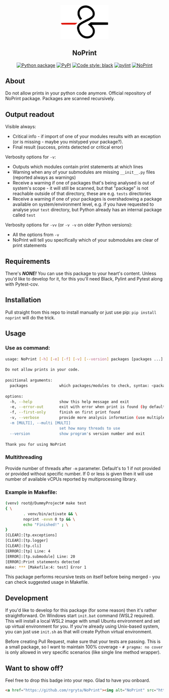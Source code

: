 <p align="center"><a href="https://rgryta.github.io/project/noprint"><img src="https://raw.githubusercontent.com/rgryta/NoPrint/main/docs/logo.png"  width="30%" height="40%"></a></p>
<h2 align="center">NoPrint</h2>
<p align="center">
<a href="https://github.com/rgryta/NoPrint/actions/workflows/main.yml"><img alt="Python package" src="https://github.com/rgryta/NoPrint/actions/workflows/main.yml/badge.svg?branch=main"></a>
<a href="https://pypi.org/project/noprint/"><img alt="PyPI" src="https://img.shields.io/pypi/v/noprint"></a>
<a href="https://github.com/psf/black"><img alt="Code style: black" src="https://img.shields.io/badge/code%20style-black-000000.svg"></a>
<a href="https://github.com/PyCQA/pylint"><img alt="pylint" src="https://img.shields.io/badge/linting-pylint-yellowgreen"></a>
<a href="https://github.com/rgryta/NoPrint"><img alt="NoPrint" src="https://img.shields.io/badge/NoPrint-enabled-blueviolet"></a>
</p>

## About

Do not allow prints in your python code anymore. Official repository of NoPrint package. Packages are scanned recursively.

## Output readout

Visible always:
 - Critical info - if import of one of your modules results with an exception (or is missing - maybe you mistyped your package?).
 - Final result (success, prints detected or critical error)

Verbosity options for `-v`:
 - Outputs which modules contain print statements at which lines
 - Warning when any of your submodules are missing `__init__.py` files (reported always as warnings) 
 - Receive a warning if one of packages that's being analysed is out of system's scope - it will still be scanned, but that "package" is not reachable outside of that directory, these are e.g. `tests` directories
 - Receive a warning if one of your packages is overshadowing a package available on system/environment level, e.g. if you have requested to analyse your `test` directory, but Python already has an internal package called `test`

Verbosity options for `-vv` (or `-v -v` on older Python versions):
 - All the options from `-v`
 - NoPrint will tell you specifically which of your submodules are clear of print statements

## Requirements

There's ***NONE!*** You can use this package to your heart's content. Unless you'd like to develop for it, for this you'll need Black, Pylint and Pytest along with Pytest-cov.

## Installation

Pull straight from this repo to install manually or just use pip: `pip install noprint` will do the trick.

## Usage

### Use as command:
```bash
usage: NoPrint [-h] [-e] [-f] [-v] [--version] packages [packages ...] [-m [MULTI]]

Do not allow prints in your code.

positional arguments:
  packages              which packages/modules to check, syntax: <package>[.<module> ...], e.g. noprint or noprint.cli

options:
  -h, --help            show this help message and exit
  -e, --error-out       exit with error when print is found (by default only warnings are shown)
  -f, --first-only      finish on first print found
  -v, --verbose         provide more analysis information (use multiple v's to increase logging level)
  -m [MULTI], --multi [MULTI]
                        set how many threads to use
  --version             show program's version number and exit

Thank you for using NoPrint
```

### Multithreading

Provide number of threads after `-m` parameter. Default's to 1 if not provided or provided without specific number. If 0 or less is given then it will use number of available vCPUs reported by multiprocessing library.

### Example in Makefile:
```bash
(venv) root@/DummyProject# make test
{ \
        . venv/bin/activate && \
        noprint -evvm 0 tp && \
        echo "Finished!" ; \
}
[CLEAR]:[tp.exceptions]
[CLEAR]:[tp.logger]
[CLEAR]:[tp.cli]
[ERROR]:[tp] Line: 4
[ERROR]:[tp.submodule] Line: 20
[ERROR]:Print statements detected
make: *** [Makefile:4: test] Error 1
```

This package performs recursive tests on itself before being merged - you can check suggested usage in Makefile. 

## Development

If you'd like to develop for this package (for some reason) then it's rather straightforward. On Windows start `init.bat` command (WSL2 required). This will install a local WSL2 image with small Ubuntu environment and set up virtual environment for you. If you're already using Unix-based system, you can just use `init.sh` as that will create Python virtual environment.

Before creating Pull Request, make sure that your tests are passing. This is a small package, so I want to maintain 100% coverage - `# pragma: no cover` is only allowed in very specific scenarios (like single line method wrapper).

## Want to show off?

Feel free to drop this badge into your repo. Glad to have you onboard.

```md
<a href="https://github.com/rgryta/NoPrint"><img alt="NoPrint" src="https://img.shields.io/badge/NoPrint-enabled-blueviolet"></a>
```
